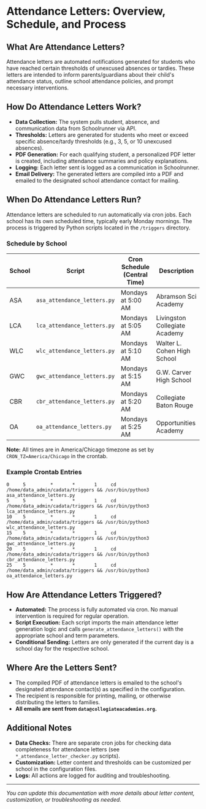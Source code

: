 # Attendance Letters: Overview, Schedule, and Process

## What Are Attendance Letters?

Attendance letters are automated notifications generated for students who have reached certain thresholds of unexcused absences or tardies. These letters are intended to inform parents/guardians about their child's attendance status, outline school attendance policies, and prompt necessary interventions.

## How Do Attendance Letters Work?

- **Data Collection:** The system pulls student, absence, and communication data from Schoolrunner via API.
- **Thresholds:** Letters are generated for students who meet or exceed specific absence/tardy thresholds (e.g., 3, 5, or 10 unexcused absences).
- **PDF Generation:** For each qualifying student, a personalized PDF letter is created, including attendance summaries and policy explanations.
- **Logging:** Each letter sent is logged as a communication in Schoolrunner.
- **Email Delivery:** The generated letters are compiled into a PDF and emailed to the designated school attendance contact for mailing.

## When Do Attendance Letters Run?

Attendance letters are scheduled to run automatically via cron jobs. Each school has its own scheduled time, typically early Monday mornings. The process is triggered by Python scripts located in the `/triggers` directory.

### Schedule by School

| School | Script | Cron Schedule (Central Time) | Description |
|--------|--------|------------------------------|-------------|
| ASA    | `asa_attendance_letters.py` | Mondays at 5:00 AM | Abramson Sci Academy |
| LCA    | `lca_attendance_letters.py` | Mondays at 5:05 AM | Livingston Collegiate Academy |
| WLC    | `wlc_attendance_letters.py` | Mondays at 5:10 AM | Walter L. Cohen High School |
| GWC    | `gwc_attendance_letters.py` | Mondays at 5:15 AM | G.W. Carver High School |
| CBR    | `cbr_attendance_letters.py` | Mondays at 5:20 AM | Collegiate Baton Rouge |
| OA     | `oa_attendance_letters.py`  | Mondays at 5:25 AM | Opportunities Academy |

**Note:** All times are in America/Chicago timezone as set by `CRON_TZ=America/Chicago` in the crontab.

### Example Crontab Entries

```
0     5     	*     	*     	1     cd /home/data_admin/cadata/triggers && /usr/bin/python3 asa_attendance_letters.py
5     5     	*     	*     	1     cd /home/data_admin/cadata/triggers && /usr/bin/python3 lca_attendance_letters.py
10    5     	*     	*     	1     cd /home/data_admin/cadata/triggers && /usr/bin/python3 wlc_attendance_letters.py
15    5     	*     	*     	1     cd /home/data_admin/cadata/triggers && /usr/bin/python3 gwc_attendance_letters.py
20    5     	*     	*     	1     cd /home/data_admin/cadata/triggers && /usr/bin/python3 cbr_attendance_letters.py
25    5     	*     	*     	1     cd /home/data_admin/cadata/triggers && /usr/bin/python3  oa_attendance_letters.py
```

## How Are Attendance Letters Triggered?

- **Automated:** The process is fully automated via cron. No manual intervention is required for regular operation.
- **Script Execution:** Each script imports the main attendance letter generation logic and calls `generate_attendance_letters()` with the appropriate school and term parameters.
- **Conditional Sending:** Letters are only generated if the current day is a school day for the respective school.

## Where Are the Letters Sent?

- The compiled PDF of attendance letters is emailed to the school's designated attendance contact(s) as specified in the configuration.
- The recipient is responsible for printing, mailing, or otherwise distributing the letters to families.
- **All emails are sent from `data@collegiateacademies.org`.**

## Additional Notes

- **Data Checks:** There are separate cron jobs for checking data completeness for attendance letters (see `*_attendance_letter_checker.py` scripts).
- **Customization:** Letter content and thresholds can be customized per school in the configuration files.
- **Logs:** All actions are logged for auditing and troubleshooting.

---

*You can update this documentation with more details about letter content, customization, or troubleshooting as needed.*
